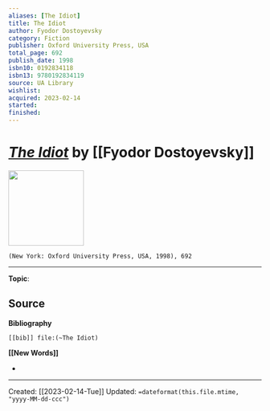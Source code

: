 ```yaml
---
aliases: [The Idiot]
title: The Idiot
author: Fyodor Dostoyevsky
category: Fiction
publisher: Oxford University Press, USA
total_page: 692
publish_date: 1998
isbn10: 0192834118
isbn13: 9780192834119
source: UA Library
wishlist:
acquired: 2023-02-14
started: 
finished: 
---
```

# *[The Idiot]()* by [[Fyodor Dostoyevsky]]

<img src="http://books.google.com/books/content?id=5fyuj9x9UZIC&printsec=frontcover&img=1&zoom=1&edge=curl&source=gbs_api" width=150>

`(New York: Oxford University Press, USA, 1998), 692`



--- 
**Topic**: 

**Source**
- 

**Bibliography**

```query
[[bib]] file:(~The Idiot)
```
 

**[[New Words]]**

- 

---
Created: [[2023-02-14-Tue]]
Updated: `=dateformat(this.file.mtime, "yyyy-MM-dd-ccc")`